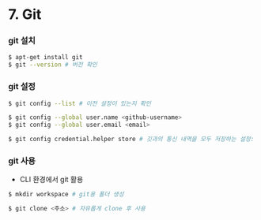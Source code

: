 # 7. Git

### git 설치

```bash
$ apt-get install git
$ git --version # 버전 확인
```

### git 설정

```bash
$ git config --list # 이전 설정이 있는지 확인

$ git config --global user.name <github-username>
$ git config --global user.email <email>

$ git config credential.helper store # 깃과의 통신 내역을 모두 저장하는 설정: 로그인 등
```

### git 사용

- CLI 환경에서 git 활용

```bash
$ mkdir workspace # git용 폴더 생성
```

```bash
$ git clone <주소> # 자유롭게 clone 후 사용
```